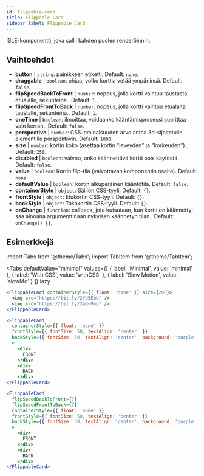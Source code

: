 ```yaml
---
id: flippable-card 
title: Flippable Card
sidebar_label: Flippable Card
---
```


ISLE-komponentti, joka sallii kahden puolen renderöinnin.

## Vaihtoehdot

* __button__ | `string`: painikkeen etiketti. Default: `none`.
* __draggable__ | `boolean`: ohjaa, voiko korttia vetää ympäriinsä. Default: `false`.
* __flipSpeedBackToFront__ | `number`: nopeus, jolla kortti vaihtuu taustasta etualalle, sekunteina.. Default: `1`.
* __flipSpeedFrontToBack__ | `number`: nopeus, jolla kortti vaihtuu etualalta taustalle, sekunteina.. Default: `1`.
* __oneTime__ | `boolean`: ilmoittaa, voidaanko kääntämisprosessi suorittaa vain kerran.. Default: `false`.
* __perspective__ | `number`: CSS-ominaisuuden arvo antaa 3d-sijoitetulle elementille perspektiivin. Default: `1000`.
* __size__ | `number`: kortin koko (asettaa kortin "leveyden" ja "korkeuden").. Default: `250`.
* __disabled__ | `boolean`: valvoo, onko käännettävä kortti pois käytöstä. Default: `false`.
* __value__ | `boolean`: Kortin flip-tila (valvottavan komponentin osalta). Default: `none`.
* __defaultValue__ | `boolean`: kortin alkuperäinen kääntötila. Default: `false`.
* __containerStyle__ | `object`: Säiliön CSS-tyyli. Default: `{}`.
* __frontStyle__ | `object`: Etukortin CSS-tyyli. Default: `{}`.
* __backStyle__ | `object`: Takakortin CSS-tyyli. Default: `{}`.
* __onChange__ | `function`: callback, jota kutsutaan, kun kortti on käännetty; saa ainoana argumenttinaan nykyisen käännetyn tilan.. Default: `onChange() {}`.


## Esimerkkejä

import Tabs from '@theme/Tabs';
import TabItem from '@theme/TabItem';

<Tabs
    defaultValue="minimal"
    values={[
        { label: 'Minimal', value: 'minimal' },
        { label: 'With CSS', value: 'withCSS' },
        { label: 'Slow Motion', value: 'slowMo' }
    ]}
    lazy
>

<TabItem value="minimal">

```jsx live
<FlippableCard containerStyle={{ float: 'none' }} size={200}>
  <img src="https://bit.ly/2YU5EbU" />
  <img src="https://bit.ly/3aGv9mp" />
</FlippableCard>
```

</TabItem>

<TabItem value="withCSS">

```jsx live
<FlippableCard 
  containerStyle={{ float: 'none' }} 
  frontStyle={{ fontSize: 50, textAlign: 'center' }} 
  backStyle={{ fontSize: 50, textAlign: 'center', background: 'purple', color: 'white' }} 
  >
    <div>
      FRONT
    </div>
    <div>
      BACK
    </div>
</FlippableCard>
```

</TabItem>

<TabItem value="slowMo">

```jsx live
<FlippableCard 
  flipSpeedBackToFront={7} 
  flipSpeedFrontToBack={7}   
  containerStyle={{ float: 'none' }} 
  frontStyle={{ fontSize: 50, textAlign: 'center' }} 
  backStyle={{ fontSize: 50, textAlign: 'center', background: 'purple', color: 'white' }} 
  >
    <div>
      FRONT
    </div>
    <div>
      BACK
    </div>
</FlippableCard>
```

</TabItem>

</Tabs>
